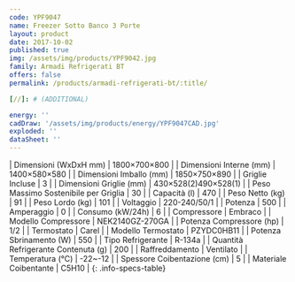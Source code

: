 ```yaml
---
code: YPF9047
name: Freezer Sotto Banco 3 Porte
layout: product
date: 2017-10-02
published: true
img: /assets/img/products/YPF9042.jpg
family: Armadi Refrigerati BT
offers: false
permalink: /products/armadi-refrigerati-bt/:title/

[//]: # (ADDITIONAL)

energy: ''
cadDraw: '/assets/img/products/energy/YPF9047CAD.jpg'
exploded: ''
dataSheet: ''
---
```



| Dimensioni (WxDxH mm) | 1800×700×800 |
| Dimensioni Interne (mm) | 1400×580×580 |
| Dimensioni Imballo (mm) | 1850×750×890 |
| Griglie Incluse | 3 |
| Dimensioni Griglie (mm) | 430×528(2)490×528(1) |
| Peso Massimo Sostenibile per Griglia | 30 |
| Capacità (l) | 470 |
| Peso Netto (kg) | 91 |
| Peso Lordo (kg) | 101 |
| Voltaggio | 220-240/50/1 |
| Potenza | 500 |
| Amperaggio | 0 |
| Consumo (kW/24h) | 6 |
| Compressore | Embraco |
| Modello Compressore | NEK2140GZ-270GA |
| Potenza Compressore (hp) | 1/2 |
| Termostato | Carel |
| Modello Termostato | PZYDC0HB11 |
| Potenza Sbrinamento (W) | 550 |
| Tipo Refrigerante | R-134a |
| Quantità Refrigerante Contenuta (g) | 200 |
| Raffreddamento | Ventilato |
| Temperatura (°C) | -22~-12 |
| Spessore Coibentazione (cm) | 5 |
| Materiale Coibentante | C5H10 |
{: .info-specs-table}
